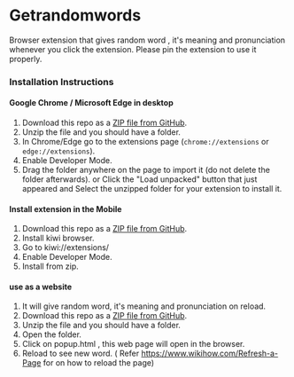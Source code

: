 # Getrandomwords


Browser extension that gives random word , it's meaning and pronunciation whenever you click the extension. Please pin the extension to use it properly.

### Installation Instructions

#### **Google Chrome / Microsoft Edge in desktop** 
1. Download this repo as a [ZIP file from GitHub](https://api.github.com/repos/chirag127/Getrandomwords/zipball/main).
1. Unzip the file and you should have a folder.
1. In Chrome/Edge go to the extensions page (`chrome://extensions` or `edge://extensions`).
1. Enable Developer Mode.
1. Drag the folder anywhere on the page to import it (do not delete the folder afterwards). or Click the "Load unpacked" button that just appeared and Select the unzipped folder for your extension to install it.

#### Install extension in the Mobile
1. Download this repo as a [ZIP file from GitHub](https://api.github.com/repos/chirag127/Getrandomwords/zipball/main).
1. Install kiwi browser.
1. Go to kiwi://extensions/
1. Enable Developer Mode.
1. Install from zip.

#### use as a website
1. It will give random word, it's meaning and pronunciation on reload.
1. Download this repo as a [ZIP file from GitHub](https://api.github.com/repos/chirag127/Getrandomwords/zipball/main).
1. Unzip the file and you should have a folder.
1. Open the folder.
1. Click on popup.html , this web page will open in the browser.
1. Reload to see new word. ( Refer https://www.wikihow.com/Refresh-a-Page for on how to reload the page)
